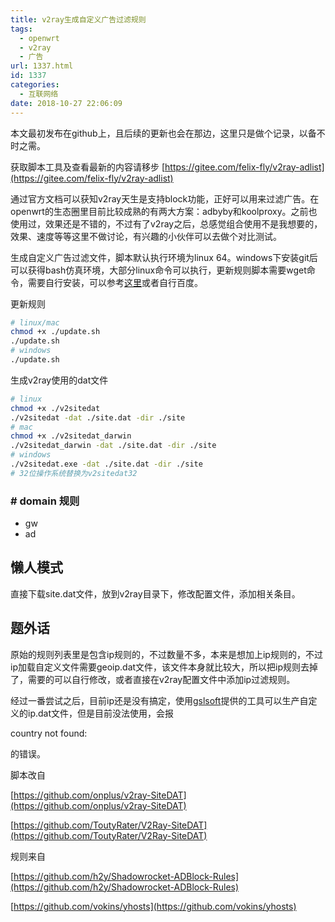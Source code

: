 ```yaml
---
title: v2ray生成自定义广告过滤规则
tags:
  - openwrt
  - v2ray
  - 广告
url: 1337.html
id: 1337
categories:
  - 互联网络
date: 2018-10-27 22:06:09
---
```


本文最初发布在github上，且后续的更新也会在那边，这里只是做个记录，以备不时之需。

获取脚本工具及查看最新的内容请移步 [https://gitee.com/felix-fly/v2ray-adlist](https://gitee.com/felix-fly/v2ray-adlist)

通过官方文档可以获知v2ray天生是支持block功能，正好可以用来过滤广告。在openwrt的生态圈里目前比较成熟的有两大方案：adbyby和koolproxy。之前也使用过，效果还是不错的，不过有了v2ray之后，总感觉组合使用不是我想要的，效果、速度等等这里不做讨论，有兴趣的小伙伴可以去做个对比测试。

生成自定义广告过滤文件，脚本默认执行环境为linux 64。windows下安装git后可以获得bash仿真环境，大部分linux命令可以执行，更新规则脚本需要wget命令，需要自行安装，可以参考[这里](https://gist.github.com/evanwill/0207876c3243bbb6863e65ec5dc3f058)或者自行百度。

更新规则

```bash
# linux/mac
chmod +x ./update.sh
./update.sh
# windows
./update.sh
```

生成v2ray使用的dat文件

```bash
# linux
chmod +x ./v2sitedat
./v2sitedat -dat ./site.dat -dir ./site
# mac
chmod +x ./v2sitedat_darwin
./v2sitedat_darwin -dat ./site.dat -dir ./site
# windows
./v2sitedat.exe -dat ./site.dat -dir ./site
# 32位操作系统替换为v2sitedat32
```

### [](https://github.com/felix-fly/v2ray-adlist#-domain-%E8%A7%84%E5%88%99)\# domain 规则

*   gw
*   ad

[](https://github.com/felix-fly/v2ray-adlist#%E6%87%92%E4%BA%BA%E6%A8%A1%E5%BC%8F)懒人模式
--------------------------------------------------------------------------------------

直接下载site.dat文件，放到v2ray目录下，修改配置文件，添加相关条目。

[](https://github.com/felix-fly/v2ray-adlist#%E9%A2%98%E5%A4%96%E8%AF%9D)题外话
----------------------------------------------------------------------------

原始的规则列表里是包含ip规则的，不过数量不多，本来是想加上ip规则的，不过ip加载自定义文件需要geoip.dat文件，该文件本身就比较大，所以把ip规则去掉了，需要的可以自行修改，或者直接在v2ray配置文件中添加ip过滤规则。

经过一番尝试之后，目前ip还是没有搞定，使用[gslsoft](https://github.com/gslsoft/v2ray-custom-geo)提供的工具可以生产自定义的ip.dat文件，但是目前没法使用，会报

country not found:

的错误。

脚本改自

[https://github.com/onplus/v2ray-SiteDAT](https://github.com/onplus/v2ray-SiteDAT)

[https://github.com/ToutyRater/V2Ray-SiteDAT](https://github.com/ToutyRater/V2Ray-SiteDAT)

规则来自

[https://github.com/h2y/Shadowrocket-ADBlock-Rules](https://github.com/h2y/Shadowrocket-ADBlock-Rules)

[https://github.com/vokins/yhosts](https://github.com/vokins/yhosts)